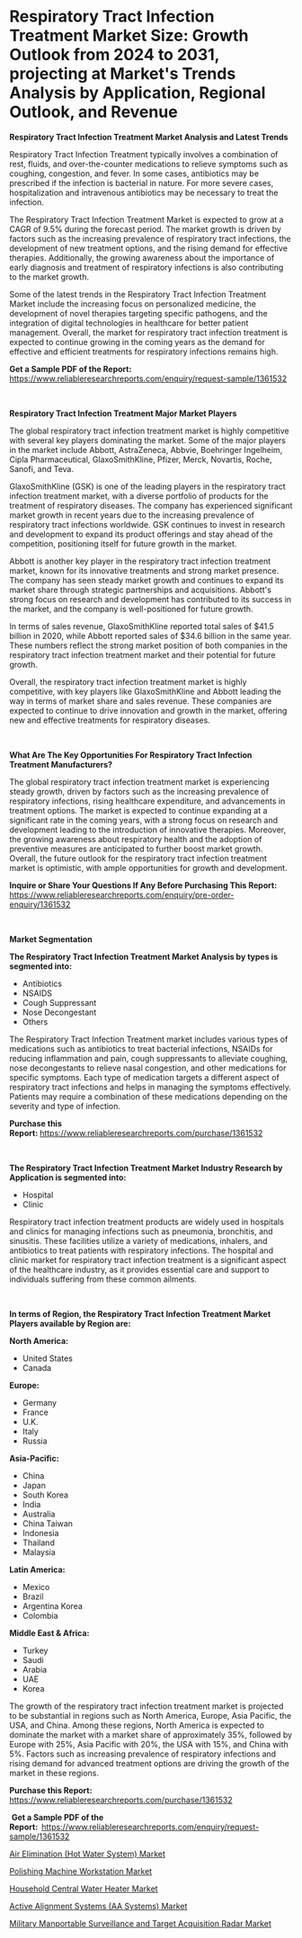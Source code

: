 <p><h1>Respiratory Tract Infection Treatment Market Size: Growth Outlook from 2024 to 2031, projecting at Market's Trends Analysis by Application, Regional Outlook, and Revenue</h1></p><p><strong>Respiratory Tract Infection Treatment Market Analysis and Latest Trends</strong></p>
<p><p>Respiratory Tract Infection Treatment typically involves a combination of rest, fluids, and over-the-counter medications to relieve symptoms such as coughing, congestion, and fever. In some cases, antibiotics may be prescribed if the infection is bacterial in nature. For more severe cases, hospitalization and intravenous antibiotics may be necessary to treat the infection.</p><p>The Respiratory Tract Infection Treatment Market is expected to grow at a CAGR of 9.5% during the forecast period. The market growth is driven by factors such as the increasing prevalence of respiratory tract infections, the development of new treatment options, and the rising demand for effective therapies. Additionally, the growing awareness about the importance of early diagnosis and treatment of respiratory infections is also contributing to the market growth.</p><p>Some of the latest trends in the Respiratory Tract Infection Treatment Market include the increasing focus on personalized medicine, the development of novel therapies targeting specific pathogens, and the integration of digital technologies in healthcare for better patient management. Overall, the market for respiratory tract infection treatment is expected to continue growing in the coming years as the demand for effective and efficient treatments for respiratory infections remains high.</p></p>
<p><strong>Get a Sample PDF of the Report:&nbsp;</strong> <a href="https://www.reliableresearchreports.com/enquiry/request-sample/1361532">https://www.reliableresearchreports.com/enquiry/request-sample/1361532</a></p>
<p>&nbsp;</p>
<p><strong>Respiratory Tract Infection Treatment Major Market Players</strong></p>
<p><p>The global respiratory tract infection treatment market is highly competitive with several key players dominating the market. Some of the major players in the market include Abbott, AstraZeneca, Abbvie, Boehringer Ingelheim, Cipla Pharmaceutical, GlaxoSmithKline, Pfizer, Merck, Novartis, Roche, Sanofi, and Teva.</p><p>GlaxoSmithKline (GSK) is one of the leading players in the respiratory tract infection treatment market, with a diverse portfolio of products for the treatment of respiratory diseases. The company has experienced significant market growth in recent years due to the increasing prevalence of respiratory tract infections worldwide. GSK continues to invest in research and development to expand its product offerings and stay ahead of the competition, positioning itself for future growth in the market.</p><p>Abbott is another key player in the respiratory tract infection treatment market, known for its innovative treatments and strong market presence. The company has seen steady market growth and continues to expand its market share through strategic partnerships and acquisitions. Abbott's strong focus on research and development has contributed to its success in the market, and the company is well-positioned for future growth.</p><p>In terms of sales revenue, GlaxoSmithKline reported total sales of $41.5 billion in 2020, while Abbott reported sales of $34.6 billion in the same year. These numbers reflect the strong market position of both companies in the respiratory tract infection treatment market and their potential for future growth.</p><p>Overall, the respiratory tract infection treatment market is highly competitive, with key players like GlaxoSmithKline and Abbott leading the way in terms of market share and sales revenue. These companies are expected to continue to drive innovation and growth in the market, offering new and effective treatments for respiratory diseases.</p></p>
<p>&nbsp;</p>
<p><strong>What Are The Key Opportunities For Respiratory Tract Infection Treatment Manufacturers?</strong></p>
<p><p>The global respiratory tract infection treatment market is experiencing steady growth, driven by factors such as the increasing prevalence of respiratory infections, rising healthcare expenditure, and advancements in treatment options. The market is expected to continue expanding at a significant rate in the coming years, with a strong focus on research and development leading to the introduction of innovative therapies. Moreover, the growing awareness about respiratory health and the adoption of preventive measures are anticipated to further boost market growth. Overall, the future outlook for the respiratory tract infection treatment market is optimistic, with ample opportunities for growth and development.</p></p>
<p><strong>Inquire or Share Your Questions If Any Before Purchasing This Report:</strong> <a href="https://www.reliableresearchreports.com/enquiry/pre-order-enquiry/1361532">https://www.reliableresearchreports.com/enquiry/pre-order-enquiry/1361532</a></p>
<p>&nbsp;</p>
<p><strong>Market Segmentation</strong></p>
<p><strong>The Respiratory Tract Infection Treatment Market Analysis by types is segmented into:</strong></p>
<p><ul><li>Antibiotics</li><li>NSAIDS</li><li>Cough Suppressant</li><li>Nose Decongestant</li><li>Others</li></ul></p>
<p><p>The Respiratory Tract Infection Treatment market includes various types of medications such as antibiotics to treat bacterial infections, NSAIDs for reducing inflammation and pain, cough suppressants to alleviate coughing, nose decongestants to relieve nasal congestion, and other medications for specific symptoms. Each type of medication targets a different aspect of respiratory tract infections and helps in managing the symptoms effectively. Patients may require a combination of these medications depending on the severity and type of infection.</p></p>
<p><strong>Purchase this Report:&nbsp;</strong><a href="https://www.reliableresearchreports.com/purchase/1361532">https://www.reliableresearchreports.com/purchase/1361532</a></p>
<p>&nbsp;</p>
<p><strong>The Respiratory Tract Infection Treatment Market Industry Research by Application is segmented into:</strong></p>
<p><ul><li>Hospital</li><li>Clinic</li></ul></p>
<p><p>Respiratory tract infection treatment products are widely used in hospitals and clinics for managing infections such as pneumonia, bronchitis, and sinusitis. These facilities utilize a variety of medications, inhalers, and antibiotics to treat patients with respiratory infections. The hospital and clinic market for respiratory tract infection treatment is a significant aspect of the healthcare industry, as it provides essential care and support to individuals suffering from these common ailments.</p></p>
<p>&nbsp;</p>
<p><strong>In terms of Region, the Respiratory Tract Infection Treatment Market Players available by Region are:</strong></p>
<p>
    <p> <strong> North America: </strong>
        <ul>
            <li>United States</li>
            <li>Canada</li>
        </ul>
        </p> 
    <p> <strong> Europe: </strong>
        <ul>
            <li>Germany</li>
            <li>France</li>
            <li>U.K.</li>
            <li>Italy</li>
            <li>Russia</li>
        </ul>
        </p> 
    <p> <strong> Asia-Pacific: </strong>
        <ul>
            <li>China</li>
            <li>Japan</li>
            <li>South Korea</li>
            <li>India</li>
            <li>Australia</li>
            <li>China Taiwan</li>
            <li>Indonesia</li>
            <li>Thailand</li>
            <li>Malaysia</li>
        </ul>
        </p> 
    <p> <strong> Latin America: </strong>
        <ul>
            <li>Mexico</li>
            <li>Brazil</li>
            <li>Argentina Korea</li>
            <li>Colombia</li>
        </ul>
        </p> 
    <p> <strong> Middle East & Africa: </strong>
        <ul>
            <li>Turkey</li>
            <li>Saudi</li>
            <li>Arabia</li>
            <li>UAE</li>
            <li>Korea</li>
        </ul>
    </p>
    </p>
<p><p>The growth of the respiratory tract infection treatment market is projected to be substantial in regions such as North America, Europe, Asia Pacific, the USA, and China. Among these regions, North America is expected to dominate the market with a market share of approximately 35%, followed by Europe with 25%, Asia Pacific with 20%, the USA with 15%, and China with 5%. Factors such as increasing prevalence of respiratory infections and rising demand for advanced treatment options are driving the growth of the market in these regions.</p></p>
<p><strong>Purchase this Report: </strong><a href="https://www.reliableresearchreports.com/purchase/1361532">https://www.reliableresearchreports.com/purchase/1361532</a></p>
<p>&nbsp;<strong>Get a Sample PDF of the Report:&nbsp;&nbsp;</strong><a href="https://www.reliableresearchreports.com/enquiry/request-sample/1361532">https://www.reliableresearchreports.com/enquiry/request-sample/1361532</a></p>
<p><strong></strong></p>
<p><p><a href="https://medium.com/@rachelyoung56/air-elimination-hot-water-system-market-insights-into-market-cagr-market-trends-and-growth-d5cd72dd6ab8">Air Elimination (Hot Water System) Market</a></p><p><a href="https://medium.com/p/01eabcf5ad88/edit">Polishing Machine Workstation Market</a></p><p><a href="https://medium.com/@rachelyoung56/household-central-water-heater-market-furnishes-information-on-market-share-market-trends-and-586591206361">Household Central Water Heater Market</a></p><p><a href="https://medium.com/p/00a2c547f9dd/edit">Active Alignment Systems (AA Systems) Market</a></p><p><a href="https://medium.com/@loretadervishi2013/military-manportable-surveillance-and-target-acquisition-radar-market-share-evolution-and-market-56e7212b2938">Military Manportable Surveillance and Target Acquisition Radar Market</a></p></p>